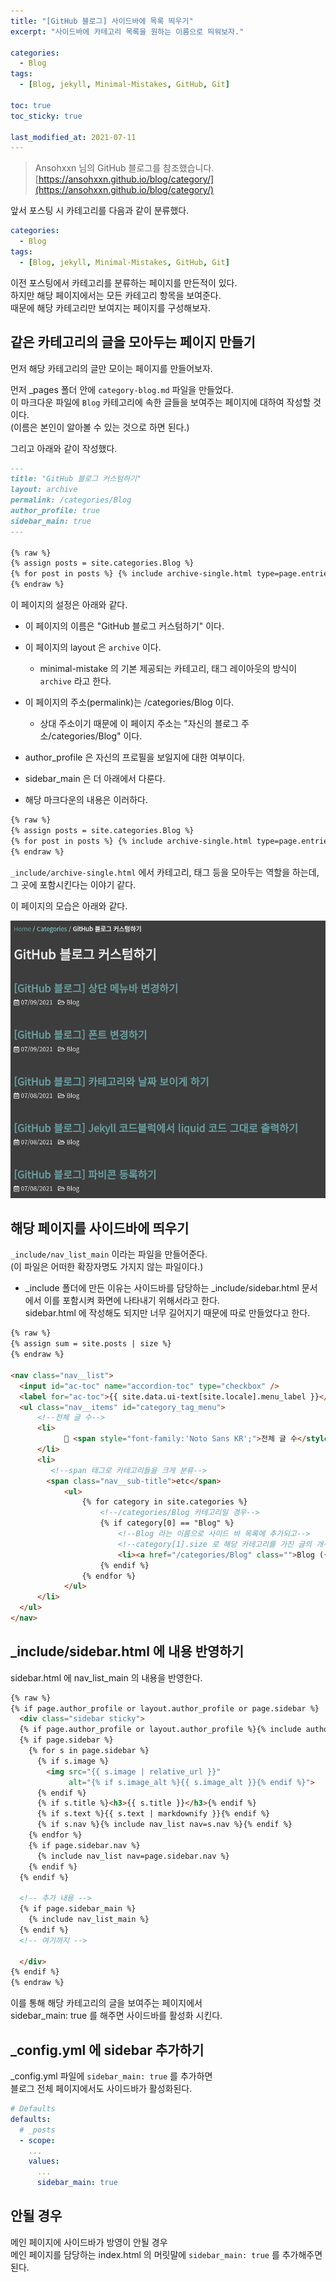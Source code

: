 ```yaml
---
title: "[GitHub 블로그] 사이드바에 목록 띄우기"
excerpt: "사이드바에 카테고리 목록을 원하는 이름으로 띄워보자."

categories:
  - Blog
tags:
  - [Blog, jekyll, Minimal-Mistakes, GitHub, Git]

toc: true
toc_sticky: true

last_modified_at: 2021-07-11
---
```


> Ansohxxn 님의 GitHub 블로그를 참조했습니다.   
> [https://ansohxxn.github.io/blog/category/](https://ansohxxn.github.io/blog/category/)

앞서 포스팅 시 카테고리를 다음과 같이 분류했다.

```yml
categories:
  - Blog
tags:
  - [Blog, jekyll, Minimal-Mistakes, GitHub, Git]
```

이전 포스팅에서 카테고리를 분류하는 페이지를 만든적이 있다.   
하지만 해당 페이지에서는 모든 카테고리 항목을 보여준다.   
때문에 해당 카테고리만 보여지는 페이지를 구성해보자.

## 같은 카테고리의 글을 모아두는 페이지 만들기

먼저 해당 카테고리의 글만 모이는 페이지를 만들어보자.

먼저 _pages 폴더 안에 `category-blog.md` 파일을 만들었다.   
이 마크다운 파일에 `Blog` 카테고리에 속한 글들을 보여주는 페이지에 대하여 작성할 것이다.   
(이름은 본인이 알아볼 수 있는 것으로 하면 된다.)

그리고 아래와 같이 작성했다.

```md
---
title: "GitHub 블로그 커스텀하기"
layout: archive
permalink: /categories/Blog
author_profile: true
sidebar_main: true
---

{% raw %}
{% assign posts = site.categories.Blog %}
{% for post in posts %} {% include archive-single.html type=page.entries_layout %} {% endfor %}
{% endraw %}
```

이 페이지의 설정은 아래와 같다.

* 이 페이지의 이름은 "GitHub 블로그 커스텀하기" 이다.
* 이 페이지의 layout 은 `archive` 이다.   
  * minimal-mistake 의 기본 제공되는 카테고리, 태그 레이아웃의 방식이 `archive` 라고 한다.

* 이 페이지의 주소(permalink)는 /categories/Blog 이다.   
  * 상대 주소이기 때문에 이 페이지 주소는 "자신의 블로그 주소/categories/Blog" 이다.

* author_profile 은 자신의 프로필을 보일지에 대한 여부이다.

* sidebar_main 은 더 아래에서 다룬다.

* 해당 마크다운의 내용은 이러하다.

```md
{% raw %}
{% assign posts = site.categories.Blog %}
{% for post in posts %} {% include archive-single.html type=page.entries_layout %} {% endfor %}
{% endraw %}
```

`_include/archive-single.html` 에서 카테고리, 태그 등을 모아두는 역할을 하는데,   
그 곳에 포함시킨다는 이야기 같다.

이 페이지의 모습은 아래와 같다.

![category-image](/images/blog-image/Screenshot_category.png)


## 해당 페이지를 사이드바에 띄우기

`_include/nav_list_main` 이라는 파일을 만들어준다.   
(이 파일은 어떠한 확장자명도 가지지 않는 파일이다.)

* _include 폴더에 만든 이유는 사이드바를 담당하는 _include/sidebar.html 문서에서 이를 포함시켜 화면에 나타내기 위해서라고 한다.   
sidebar.html 에 작성해도 되지만 너무 길어지기 때문에 따로 만들었다고 한다.

```html
{% raw %}
{% assign sum = site.posts | size %}
{% endraw %}

<nav class="nav__list">
  <input id="ac-toc" name="accordion-toc" type="checkbox" />
  <label for="ac-toc">{{ site.data.ui-text[site.locale].menu_label }}</label>
  <ul class="nav__items" id="category_tag_menu">
      <!--전체 글 수-->
      <li>
            📂 <span style="font-family:'Noto Sans KR';">전체 글 수</style> <span style="font-family:'Noto Sans KR';">{{sum}}</style> <span style="font-family:'Noto Sans KR';">개</style> 
      </li>
      <li>
         <!--span 태그로 카테고리들을 크게 분류-->
        <span class="nav__sub-title">etc</span>
            <ul>
                {% for category in site.categories %}
                    <!--/categories/Blog 카테고리일 경우-->
                    {% if category[0] == "Blog" %}
                        <!--Blog 라는 이름으로 사이드 바 목록에 추가되고-->
                        <!--category[1].size 로 해당 카테고리를 가진 글의 개수 표시해준다.-->
                        <li><a href="/categories/Blog" class="">Blog ({{category[1].size}})</a></li>
                    {% endif %}
                {% endfor %}
            </ul>
      </li>
  </ul>
</nav>
```

## _include/sidebar.html 에 내용 반영하기

sidebar.html 에 nav_list_main 의 내용을 반영한다.

```html
{% raw %}
{% if page.author_profile or layout.author_profile or page.sidebar %}
  <div class="sidebar sticky">
  {% if page.author_profile or layout.author_profile %}{% include author-profile.html %}{% endif %}
  {% if page.sidebar %}
    {% for s in page.sidebar %}
      {% if s.image %}
        <img src="{{ s.image | relative_url }}"
             alt="{% if s.image_alt %}{{ s.image_alt }}{% endif %}">
      {% endif %}
      {% if s.title %}<h3>{{ s.title }}</h3>{% endif %}
      {% if s.text %}{{ s.text | markdownify }}{% endif %}
      {% if s.nav %}{% include nav_list nav=s.nav %}{% endif %}
    {% endfor %}
    {% if page.sidebar.nav %}
      {% include nav_list nav=page.sidebar.nav %}
    {% endif %}
  {% endif %}

  <!-- 추가 내용 -->
  {% if page.sidebar_main %}
    {% include nav_list_main %}
  {% endif %}
  <!-- 여기까지 -->

  </div>
{% endif %}
{% endraw %}
```

이를 통해 해당 카테고리의 글을 보여주는 페이지에서   
sidebar_main: true 를 해주면 사이드바를 활성화 시킨다.

## _config.yml 에 sidebar 추가하기

_config.yml 파일에 `sidebar_main: true` 를 추가하면   
블로그 전체 페이지에서도 사이드바가 활성화된다.

```yml
# Defaults
defaults:
  # _posts
  - scope:
    ...
    values:
      ...
      sidebar_main: true
```

## 안될 경우

메인 페이지에 사이드바가 방영이 안될 경우   
메인 페이지를 담당하는 index.html 의 머릿말에 `sidebar_main: true` 를 추가해주면 된다.